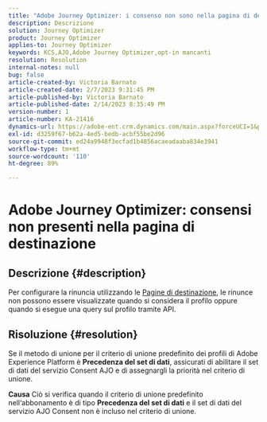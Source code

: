 ```yaml
---
title: "Adobe Journey Optimizer: i consenso non sono nella pagina di destinazione"
description: Descrizione
solution: Journey Optimizer
product: Journey Optimizer
applies-to: Journey Optimizer
keywords: KCS,AJO,Adobe Journey Optimizer,opt-in mancanti
resolution: Resolution
internal-notes: null
bug: false
article-created-by: Victoria Barnato
article-created-date: 2/7/2023 9:31:45 PM
article-published-by: Victoria Barnato
article-published-date: 2/14/2023 8:35:49 PM
version-number: 1
article-number: KA-21416
dynamics-url: https://adobe-ent.crm.dynamics.com/main.aspx?forceUCI=1&pagetype=entityrecord&etn=knowledgearticle&id=1b9b39cf-2ea7-ed11-aad1-6045bd0065f9
exl-id: d3259f67-b62a-4ed5-bedb-acbf55be2d96
source-git-commit: ed24a9948f3ecfad1b4856acaeadaaba834e3941
workflow-type: tm+mt
source-wordcount: '110'
ht-degree: 89%

---
```


# Adobe Journey Optimizer: consensi non presenti nella pagina di destinazione

## Descrizione {#description}

Per configurare la rinuncia utilizzando le [Pagine di destinazione](https://experienceleague.adobe.com/docs/journey-optimizer/using/landing-pages/lp-use-cases.html?lang=it), le rinunce non possono essere visualizzate quando si considera il profilo oppure quando si esegue una query sul profilo tramite API.

## Risoluzione {#resolution}


Se il metodo di unione per il criterio di unione predefinito dei profili di Adobe Experience Platform è <b>Precedenza del set di dati</b>, assicurati di abilitare il set di dati del servizio Consent AJO e di assegnargli la priorità nel criterio di unione.


<b>Causa</b>
Ciò si verifica quando il criterio di unione predefinito nell‘abbonamento è di tipo <b>Precedenza del set di dati</b> e il set di dati del servizio AJO Consent non è incluso nel criterio di unione.
